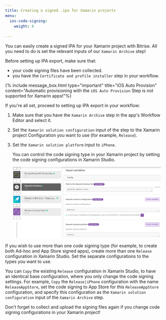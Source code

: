 ```yaml
---
title: Creating a signed .ipa for Xamarin projects
menu:
  ios-code-signing:
    weight: 6

---
```

You can easily create a signed IPA for your Xamarin project with Bitrise. All you need to do is set the relevant inputs of our `Xamarin Archive` step!

Before setting up IPA export, make sure that:

* your code signing files have been collected.
* you have the `Certificate and profile installer` step in your workflow.

{% include message_box.html type="important" title="iOS Auto Provision" content="Automatic provisioning with the `iOS Auto Provision` Step is not supported for Xamarin apps!"%}

If you're all set, proceed to setting up IPA export in your workflow:

1. Make sure that you have the `Xamarin Archive` step in the app's Workflow Editor and select it.
2. Set the `Xamarin solution configuration` input of the step to the Xamarin project Configuration you want to use (for example, `Release`).
3. Set the `Xamarin solution platform` input to `iPhone`.

   You can control the code signing type in your Xamarin project by setting the
   code signing configurations in Xamarin Studio.

   ![](/img/xamarin-archive-release-iphone.png)

If you wish to use more than one code signing type (for example, to create both Ad-hoc and App Store signed apps), create more than one `Release` configuration in Xamarin Studio. Set the separate configurations to the types you want to use.

You can `Copy` the existing `Release` configuration in Xamarin Studio, to have an identical base configuration, where you only change the code signing settings. For example, `Copy` the `Release|iPhone` configuration with the name `ReleaseAppStore`, set the code signing to App Store for this `ReleaseAppStore` configuration, and specify this configuration as the `Xamarin solution configuration` input of the `Xamarin Archive` step.

Don't forget to collect and upload the signing files again if you change code signing configurations in your Xamarin project!